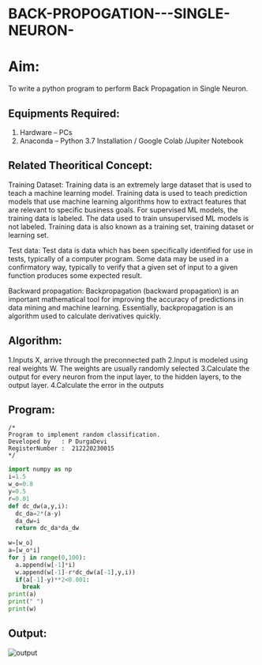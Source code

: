 # BACK-PROPOGATION---SINGLE-NEURON-
# Aim:
 To write a python program to perform Back Propagation in Single Neuron.

 ## Equipments Required:
1. Hardware – PCs
2. Anaconda – Python 3.7 Installation / Google Colab /Jupiter Notebook

## Related Theoritical Concept:
Training Dataset:
Training data is an extremely large dataset that is used to teach a machine learning model. Training data is used to teach prediction models that use machine learning algorithms how to extract features that are relevant to specific business goals. For supervised ML models, the training data is labeled. The data used to train unsupervised ML models is not labeled. Training data is also known as a training set, training dataset or learning set.

Test data:
Test data is data which has been specifically identified for use in tests, typically of a computer program. Some data may be used in a confirmatory way, typically to verify that a given set of input to a given function produces some expected result.

Backward propagation:
Backpropagation (backward propagation) is an important mathematical tool for improving the accuracy of predictions in data mining and machine learning. Essentially, backpropagation is an algorithm used to calculate derivatives quickly.

## Algorithm:
1.Inputs X, arrive through the preconnected path
2.Input is modeled using real weights W. The weights are usually randomly selected
3.Calculate the output for every neuron from the input layer, to the hidden layers, to the output layer.
4.Calculate the error in the outputs

## Program:
```
/*
Program to implement random classification.
Developed by   : P DurgaDevi
RegisterNumber :  212220230015
*/
```
```python
import numpy as np
i=1.5    
w_o=0.8  
y=0.5    
r=0.01   
def dc_dw(a,y,i):
  dc_da=2*(a-y)
  da_dw=i
  return dc_da*da_dw
  
w=[w_o]
a=[w_o*i]
for j in range(0,100):
  a.append(w[-1]*i)
  w.append(w[-1]-r*dc_dw(a[-1],y,i))
  if(a[-1]-y)**2<0.001:
    break
print(a)
print(" ")
print(w)
```

## Output:
![output](./ststic/img/c1.png)